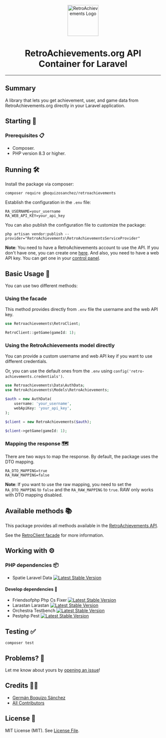 <p align="center" dir="auto"><a href="https://retroachievements.org" rel="nofollow"><img src="https://media.retroachievements.org/UserPic/Cheke.png" width="100" alt="RetroAchievements Logo" style="max-width: 100%;"></a></p>
<h1 align="center">RetroAchievements.org API Container for Laravel</h1>

<hr />

## Summary
A library that lets you get achievement, user, and game data from RetroAchievements.org directly in your Laravel application.

## Starting 🚀

### Prerequisites 📋
- Composer.
- PHP version 8.3 or higher.

## Running 🛠️

Install the package via composer:

```shell
composer require gboquizosanchez/retroachievements
```

Establish the configuration in the `.env` file:

```dotenv
RA_USERNAME=your_username
RA_WEB_API_KEY=your_api_key
```

You can also publish the configuration file to customize the package:

```shell
php artisan vendor:publish --provider="RetroAchievements\RetroAchievementsServiceProvider"
```
**Note**: You need to have a RetroAchievements account to use the API. If you don't have one, you can create one [here](https://retroachievements.org/createaccount.php). And also, you need to have a web API key. You can get one in your [control panel](https://retroachievements.org/controlpanel.php).

## Basic Usage 👷

You can use two different methods:

### Using the facade

This method provides directly from ```.env``` file the username and the web API key.

```php
use Retroachievements\RetroClient;

RetroClient::getGame(gameId: 1);
```

### Using the RetroAchievements model directly

You can provide a custom username and web API key if you want to use different credentials.

Or, you can use the default ones from the ```.env``` using  ```config('retro-achievements.credentials')```.

```php
use Retroachievements\Data\AuthData;
use RetroAchievements\Models\RetroAchievements;

$auth = new AuthData(
    username: 'your_username',
    webApiKey: 'your_api_key',
);

$client = new RetroAchievements($auth);

$client->getGame(gameId: 1);
```

### Mapping the response 🗺️

There are two ways to map the response. By default, the package uses the DTO mapping.

```dotenv
RA_DTO_MAPPING=true
RA_RAW_MAPPING=false
```

**Note**: If you want to use the raw mapping, you need to set the ```RA_DTO_MAPPING``` to ```false``` and the ```RA_RAW_MAPPING``` to ```true```. RAW only works with DTO mapping disabled.


## Available methods 📚

This package provides all methods available in the [RetroAchievements API](https://api-docs.retroachievements.org/getting-started.html).

See the [RetroClient facade](src/RetroClient.php) for more information.

## Working with ⚙️
### PHP dependencies 📦
- Spatie Laravel Data [![Latest Stable Version](https://img.shields.io/badge/stable-4.11.1-blue)](https://packagist.org/packages/spatie/laravel-data)
#### Develop dependencies 🔧
- Friendsofphp Php Cs Fixer [![Latest Stable Version](https://img.shields.io/badge/stable-v3.64.0-blue)](https://packagist.org/packages/friendsofphp/php-cs-fixer)
- Larastan Larastan [![Latest Stable Version](https://img.shields.io/badge/stable-v2.9.11-blue)](https://packagist.org/packages/larastan/larastan)
- Orchestra Testbench [![Latest Stable Version](https://img.shields.io/badge/stable-v9.6.1-blue)](https://packagist.org/packages/orchestra/testbench)
- Pestphp Pest [![Latest Stable Version](https://img.shields.io/badge/stable-v3.5.1-blue)](https://packagist.org/packages/pestphp/pest)

## Testing ✅

```shell
composer test
```

## Problems? 🚨

Let me know about yours by [opening an issue](https://github.com/gboquizosanchez/retroachievements/issues/new)!

## Credits 🧑‍💻

- [Germán Boquizo Sánchez](mailto:germanboquizosanchez@gmail.com)
- [All Contributors](../../contributors)

## License 📄

MIT License (MIT). See [License File](LICENSE.md).
